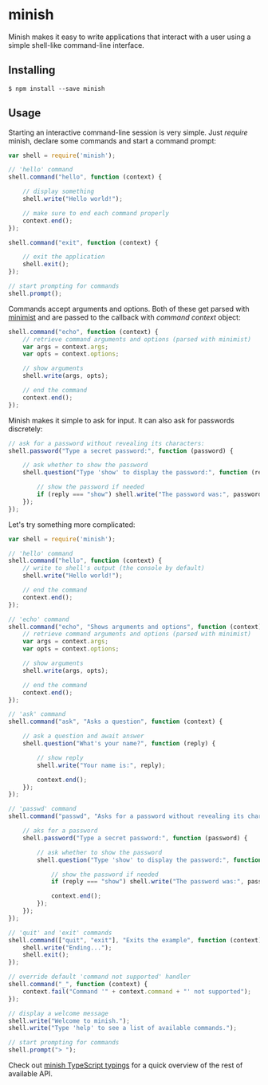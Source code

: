 ﻿minish
======

Minish makes it easy to write applications that interact with a user using a simple shell-like command-line interface.

## Installing

```shell
$ npm install --save minish
```

## Usage

Starting an interactive command-line session is very simple. Just *require* minish, declare some commands and start a command prompt:

```javascript
var shell = require('minish');

// 'hello' command
shell.command("hello", function (context) {

    // display something
	shell.write("Hello world!");

	// make sure to end each command properly
    context.end();
});

shell.command("exit", function (context) {

    // exit the application
    shell.exit();
});

// start prompting for commands
shell.prompt();
```

Commands accept arguments and options. Both of these get parsed with [minimist](https://www.npmjs.com/package/minimist) and are passed to the callback with *command context* object:

```javascript
shell.command("echo", function (context) {
    // retrieve command arguments and options (parsed with minimist)
    var args = context.args;
    var opts = context.options;

    // show arguments
    shell.write(args, opts);

    // end the command
    context.end();
});
```

Minish makes it simple to ask for input. It can also ask for passwords discretely:

```javascript
// ask for a password without revealing its characters:
shell.password("Type a secret password:", function (password) {

    // ask whether to show the password
    shell.question("Type 'show' to display the password:", function (reply) {

        // show the password if needed
        if (reply === "show") shell.write("The password was:", password);
    });
});
```

Let's try something more complicated:

```javascript
var shell = require('minish');

// 'hello' command
shell.command("hello", function (context) {
    // write to shell's output (the console by default)
    shell.write("Hello world!");

    // end the command
    context.end();
});

// 'echo' command
shell.command("echo", "Shows arguments and options", function (context) {
    // retrieve command arguments and options (parsed with minimist)
    var args = context.args;
    var opts = context.options;

    // show arguments
    shell.write(args, opts);

    // end the command
    context.end();
});

// 'ask' command
shell.command("ask", "Asks a question", function (context) {

    // ask a question and await answer
    shell.question("What's your name?", function (reply) {

        // show reply
        shell.write("Your name is:", reply);

        context.end();
    });
});

// 'passwd' command
shell.command("passwd", "Asks for a password without revealing its characters", function (context) {

    // aks for a password
    shell.password("Type a secret password:", function (password) {

        // ask whether to show the password
        shell.question("Type 'show' to display the password:", function (reply) {

            // show the password if needed
            if (reply === "show") shell.write("The password was:", password);

            context.end();
        });
    });
});

// 'quit' and 'exit' commands
shell.command(["quit", "exit"], "Exits the example", function (context) {
    shell.write("Ending...");
    shell.exit();
});

// override default 'command not supported' handler
shell.command("_", function (context) {
    context.fail("Command '" + context.command + "' not supported");
});

// display a welcome message
shell.write("Welcome to minish.");
shell.write("Type 'help' to see a list of available commands.");

// start prompting for commands
shell.prompt("> ");
```

Check out [minish TypeScript typings](https://github.com/lukaaash/minish/raw/master/typings/minish/minish.d.ts) for a quick overview of the rest of available API.
